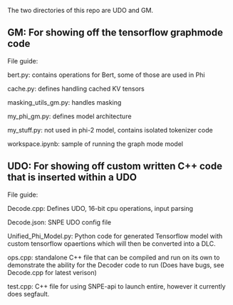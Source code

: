 The two directories of this repo are UDO and GM.

## GM: For showing off the tensorflow graphmode code
File guide:

  bert.py: contains operations for Bert, some of those are used in Phi
  
  cache.py: defines handling cached KV tensors

  masking_utils_gm.py: handles masking
  
  my_phi_gm.py: defines model architecture
  
  my_stuff.py: not used in phi-2 model, contains isolated tokenizer code
  
  workspace.ipynb: sample of running the graph mode model
  
## UDO: For showing off custom written C++ code that is inserted within a UDO

File guide:

  Decode.cpp: Defines UDO, 16-bit cpu operations, input parsing
  
  Decode.json: SNPE UDO config file
  
  Unified_Phi_Model.py: Python code for generated Tensorflow model with custom tensorflow opaertions which will then be converted into a DLC.
  
  ops.cpp: standalone C++ file that can be compiled and run on its own to demonstrate the ability for the Decoder code to run (Does have bugs, see Decode.cpp for latest verison)
  
  test.cpp: C++ file for using SNPE-api to launch entire, however it currently does segfault.
